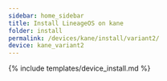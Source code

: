 ```yaml
---
sidebar: home_sidebar
title: Install LineageOS on kane
folder: install
permalink: /devices/kane/install/variant2/
device: kane_variant2
---
```

{% include templates/device_install.md %}
